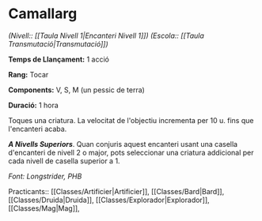 # Camallarg

*(Nivell:: [[Taula Nivell 1|Encanteri Nivell 1]]) (Escola:: [[Taula Transmutació|Transmutació]])*

**Temps de Llançament:** 1 acció

**Rang:** Tocar

**Components:** V, S, M (un pessic de terra)

**Duració:** 1 hora

Toques una criatura. La velocitat de l'objectiu incrementa per 10 u. fins que l'encanteri acaba.

***A Nivells Superiors***. Quan conjuris aquest encanteri usant una casella d'encanteri de nivell 2 o major, pots seleccionar una criatura addicional per cada nivell de casella superior a 1.


*Font: Longstrider, PHB*



Practicants:: [[Classes/Artificier|Artificier]], [[Classes/Bard|Bard]], [[Classes/Druida|Druida]], [[Classes/Explorador|Explorador]], [[Classes/Mag|Mag]],